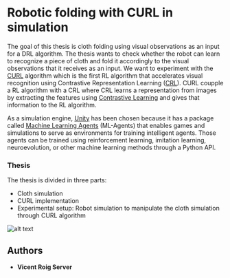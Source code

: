 # Robotic folding with CURL in simulation

The goal of this thesis is cloth folding using visual observations as an input for a DRL algorithm. The thesis wants to check whether the robot can learn to recognize a piece of cloth and fold it accordingly to the visual observations that it receives as an input. We want to experiment with the [CURL](https://arxiv.org/abs/2004.04136) algorithm which is the first RL algorithm that accelerates visual recognition using Contrastive Representation Learning ([CRL](https://ieeexplore.ieee.org/document/9226466)). CURL coupple a RL algorithm with a CRL where CRL learns a representation from images by extracting the features using [Contrastive Learning](https://ieeexplore.ieee.org/abstract/document/1640964) and gives that information to the RL algorithm.

As a simulation engine, [Unity](https://unity.com) has been chosen because it has a package called [Machine Learning Agents](https://github.com/Unity-Technologies/ml-agents) (ML-Agents) that enables games and simulations to serve as environments for training intelligent agents. Those agents can be trained using reinforcement learning, imitation learning, neuroevolution, or other machine learning methods through a Python API.


### Thesis

The thesis is divided in three parts:
* Cloth simulation
* CURL implementation
* Experimental setup: Robot simulation to manipulate the cloth simulation through CURL algorithm

![alt text](https://github.com/vicent44/RobotAgents/blob/master/Thesis/overview.png?raw=true)

## Authors

* **Vicent Roig Server**

